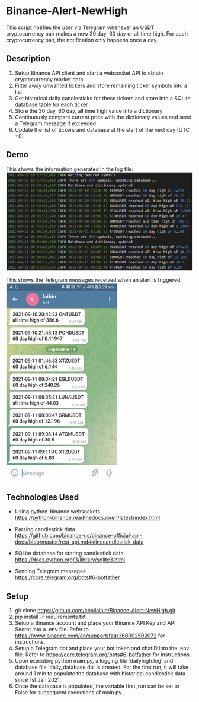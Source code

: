 # Binance-Alert-NewHigh

This script notifies the user via Telegram whenever an USDT cryptocurrency pair makes a new 30 day, 60 day or all time high. For each cryptocurrency pair, the notification only happens once a day.

## Description

1. Setup Binance API client and start a websocket API to obtain cryptocurrency market data
2. Filter away unwanted tickers and store remaining ticker symbols into a list
3. Get historical daily candlesticks for these tickers and store into a SQLite database table for each ticker
4. Store the 30 day, 60 day, all time high value into a dictionary
5. Continuously compare current price with the dictionary values and send a Telegram message if exceeded
6. Update the list of tickers and database at the start of the next day (UTC +0)

## Demo

This shows the information generated in the log file:  
![Screenshot](images/LogFile.png)

This shows the Telegram messages received when an alert is triggered:  
<img src="images/TelegramMessage.jpg" width="300">

## Technologies Used

- Using python-binance websockets  
  https://python-binance.readthedocs.io/en/latest/index.html

- Parsing candlestick data  
  https://github.com/binance-us/binance-official-api-docs/blob/master/rest-api.md#klinecandlestick-data

- SQLite database for storing candlestick data  
  https://docs.python.org/3/library/sqlite3.html

- Sending Telegram messages  
  https://core.telegram.org/bots#6-botfather

## Setup

1. git clone https://github.com/choilaihin/Binance-Alert-NewHigh.git
2. pip install -r requirements.txt
3. Setup a Binance account and place your Binance API Key and API Secret into a .env file. Refer to https://www.binance.com/en/support/faq/360002502072 for instructions.
4. Setup a Telegram bot and place your bot token and chatID into the .env file. Refer to https://core.telegram.org/bots#6-botfather for instructions.
5. Upon executing python main.py, a logging file 'dailyhigh.log' and database file 'daily_database.db' is created. For the first run, it will take around 1 min to populate the database with historical candlestick data since 1st Jan 2021.
6. Once the database is populated, the variable first_run can be set to False for subsequent executions of main.py.
